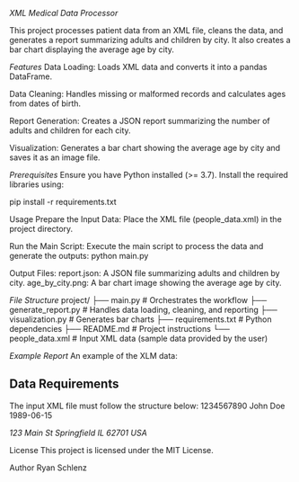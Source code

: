 *XML Medical Data Processor*

This project processes patient data from an XML file, cleans the data, and generates a report summarizing adults and children by city. It also creates a bar chart displaying the average age by city.

*Features*
Data Loading: Loads XML data and converts it into a pandas DataFrame.

Data Cleaning: Handles missing or malformed records and calculates ages from dates of birth.

Report Generation: Creates a JSON report summarizing the number of adults and children for each city.

Visualization: Generates a bar chart showing the average age by city and saves it as an image file.

*Prerequisites*
Ensure you have Python installed (>= 3.7). Install the required libraries using:

pip install -r requirements.txt

Usage
Prepare the Input Data:
Place the XML file (people_data.xml) in the project directory.

Run the Main Script:
Execute the main script to process the data and generate the outputs:
python main.py

Output Files:
report.json: A JSON file summarizing adults and children by city.
age_by_city.png: A bar chart image showing the average age by city.

*File Structure*
project/
├── main.py                # Orchestrates the workflow
├── generate_report.py      # Handles data loading, cleaning, and reporting
├── visualization.py        # Generates bar charts
├── requirements.txt        # Python dependencies
├── README.md               # Project instructions
└── people_data.xml         # Input XML data (sample data provided by the user)

*Example Report*
An example of the XLM data: 

## Data Requirements

The input XML file must follow the structure below:
<people>
    <person>
        <id>1234567890</id>
        <name>John Doe</name>
        <dob>1989-06-15</dob>
        <address>
            <street>123 Main St</street>
            <city>Springfield</city>
            <state>IL</state>
            <zipcode>62701</zipcode>
            <country>USA</country>
        </address>
    </person>
</people>

License
This project is licensed under the MIT License.

Author
Ryan Schlenz